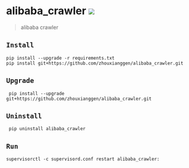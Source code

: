 alibaba_crawler
![](https://img.shields.io/badge/python%20-%203.7-brightgreen.svg)
========
> alibaba crawler

## `Install`
```
pip install --upgrade -r requirements.txt
pip install git+https://github.com/zhouxianggen/alibaba_crawler.git
```

## `Upgrade`
` pip install --upgrade git+https://github.com/zhouxianggen/alibaba_crawler.git`

## `Uninstall`
` pip uninstall alibaba_crawler`

## `Run`
` supervisorctl -c supervisord.conf restart alibaba_crawler: `
